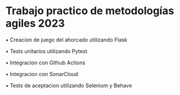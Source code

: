 # Trabajo practico de metodologías agiles 2023

• Creacion de juego del ahorcado utilizando Flask    

• Tests unitarios utilizando Pytest

• Integracion con Github Actions

• Integracion con SonarCloud

• Tests de aceptacion utilizando Selenium y Behave 
